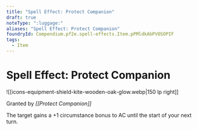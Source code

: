 ```yaml
---
title: "Spell Effect: Protect Companion"
draft: true
noteType: ":luggage:"
aliases: "Spell Effect: Protect Companion"
foundryId: Compendium.pf2e.spell-effects.Item.pPMldkAbPVOSOPIF
tags:
  - Item
---
```


# Spell Effect: Protect Companion
![[icons-equipment-shield-kite-wooden-oak-glow.webp|150 lp right]]

Granted by _[[Protect Companion]]_

The target gains a +1 circumstance bonus to AC until the start of your next turn.
